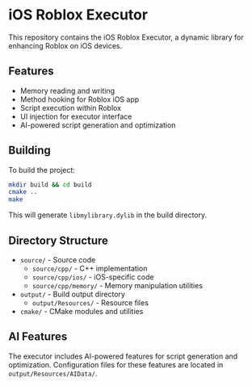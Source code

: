 # iOS Roblox Executor

This repository contains the iOS Roblox Executor, a dynamic library for enhancing Roblox on iOS devices.

## Features

- Memory reading and writing
- Method hooking for Roblox iOS app
- Script execution within Roblox 
- UI injection for executor interface
- AI-powered script generation and optimization

## Building

To build the project:

```bash
mkdir build && cd build
cmake ..
make
```

This will generate `libmylibrary.dylib` in the build directory.

## Directory Structure

- `source/` - Source code
  - `source/cpp/` - C++ implementation
  - `source/cpp/ios/` - iOS-specific code
  - `source/cpp/memory/` - Memory manipulation utilities
- `output/` - Build output directory
  - `output/Resources/` - Resource files
- `cmake/` - CMake modules and utilities

## AI Features

The executor includes AI-powered features for script generation and optimization. 
Configuration files for these features are located in `output/Resources/AIData/`.
